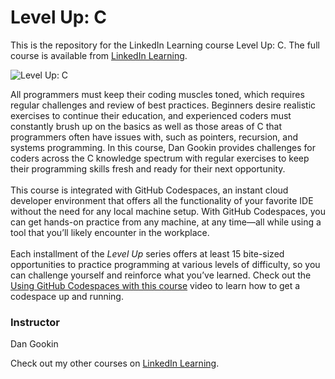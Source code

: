 # Level Up: C 
This is the repository for the LinkedIn Learning course Level Up: C. The full course is available from [LinkedIn Learning][lil-course-url].

![Level Up: C ][lil-thumbnail-url]

All programmers must keep their coding muscles toned, which requires regular challenges and review of best practices. Beginners desire realistic exercises to continue their education, and experienced coders must constantly brush up on the basics as well as those areas of C that programmers often have issues with, such as pointers, recursion, and systems programming. In this course, Dan Gookin provides challenges for coders across the C knowledge spectrum with regular exercises to keep their programming skills fresh and ready for their next opportunity.<br><br>This course is integrated with GitHub Codespaces, an instant cloud developer environment that offers all the functionality of your favorite IDE without the need for any local machine setup. With GitHub Codespaces, you can get hands-on practice from any machine, at any time—all while using a tool that you’ll likely encounter in the workplace. <br><br>Each installment of the <em>Level Up</em> series offers at least 15 bite-sized opportunities to practice programming at various levels of difficulty, so you can challenge yourself and reinforce what you’ve learned. Check out the [Using GitHub Codespaces with this course][gcs-video-url] video to learn how to get a codespace up and running.

### Instructor

Dan Gookin

Check out my other courses on [LinkedIn Learning](https://www.linkedin.com/learning/instructors/dan-gookin).

[lil-course-url]: https://www.linkedin.com/learning/level-up-c
[lil-thumbnail-url]: https://media.licdn.com/dms/image/C560DAQElqIYQlAgYBA/learning-public-crop_675_1200/0/1666382728135?e=1667952000&v=beta&t=c0IRHlVr1J8licp1l43Q_ivPoTGNtcRrLASV9jCFE-s
[gcs-video-url]: https://www.linkedin.com/learning/level-up-c/using-github-codespaces-with-this-course
